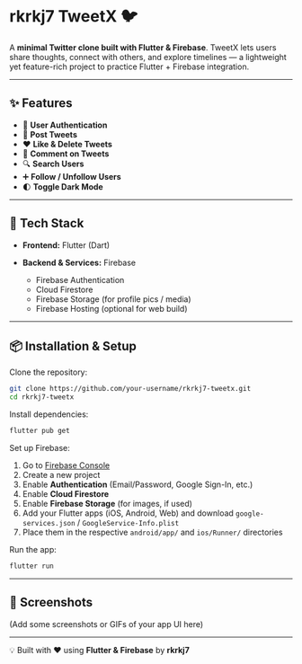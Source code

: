 # rkrkj7 TweetX 🐦

A **minimal Twitter clone built with Flutter & Firebase**.
TweetX lets users share thoughts, connect with others, and explore timelines — a lightweight yet feature-rich project to practice Flutter + Firebase integration.

---

## ✨ Features

- 🔑 **User Authentication**
- 📝 **Post Tweets**
- ❤️ **Like & Delete Tweets**
- 💬 **Comment on Tweets**
- 🔍 **Search Users**
- ➕ **Follow / Unfollow Users**
- 🌓 **Toggle Dark Mode**

---

## 🚀 Tech Stack

- **Frontend:** Flutter (Dart)
- **Backend & Services:** Firebase

  - Firebase Authentication
  - Cloud Firestore
  - Firebase Storage (for profile pics / media)
  - Firebase Hosting (optional for web build)

---

## 📦 Installation & Setup

Clone the repository:

```bash
git clone https://github.com/your-username/rkrkj7-tweetx.git
cd rkrkj7-tweetx
```

Install dependencies:

```bash
flutter pub get
```

Set up Firebase:

1. Go to [Firebase Console](https://console.firebase.google.com/)
2. Create a new project
3. Enable **Authentication** (Email/Password, Google Sign-In, etc.)
4. Enable **Cloud Firestore**
5. Enable **Firebase Storage** (for images, if used)
6. Add your Flutter apps (iOS, Android, Web) and download `google-services.json` / `GoogleService-Info.plist`
7. Place them in the respective `android/app/` and `ios/Runner/` directories

Run the app:

```bash
flutter run
```

---

## 📸 Screenshots

(Add some screenshots or GIFs of your app UI here)

---

💡 Built with ❤️ using **Flutter & Firebase** by **rkrkj7**
